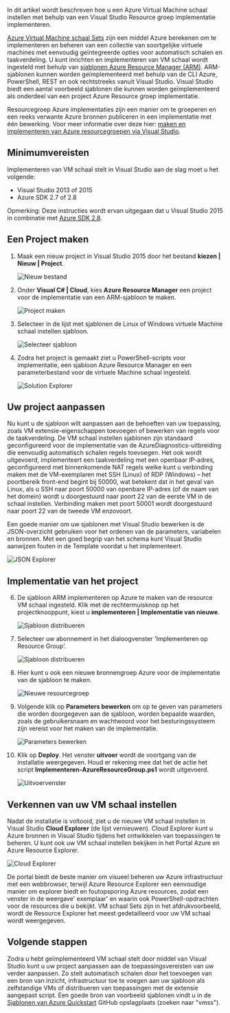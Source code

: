 

In dit artikel wordt beschreven hoe u een Azure Virtual Machine schaal instellen met behulp van een Visual Studio Resource groep implementatie implementeren.


[Azure Virtual Machine schaal Sets](https://azure.microsoft.com/blog/azure-vm-scale-sets-public-preview/) zijn een middel Azure berekenen om te implementeren en beheren van een collectie van soortgelijke virtuele machines met eenvoudig geïntegreerde opties voor automatisch schalen en taakverdeling. U kunt inrichten en implementeren van VM schaal wordt ingesteld met behulp van [sjablonen Azure Resource Manager (ARM)](https://github.com/Azure/azure-quickstart-templates). ARM-sjablonen kunnen worden geïmplementeerd met behulp van de CLI Azure, PowerShell, REST en ook rechtstreeks vanuit Visual Studio. Visual Studio biedt een aantal voorbeeld sjablonen die kunnen worden geïmplementeerd als onderdeel van een project Azure Resource groep implementatie.

Resourcegroep Azure implementaties zijn een manier om te groeperen en een reeks verwante Azure bronnen publiceren in een implementatie met één bewerking. Voor meer informatie over deze hier: [maken en implementeren van Azure resourcegroepen via Visual Studio](../vs-azure-tools-resource-groups-deployment-projects-create-deploy/).

## <a name="pre-requisites"></a>Minimumvereisten

Implementeren van VM schaal stelt in Visual Studio aan de slag moet u het volgende:

- Visual Studio 2013 of 2015
- Azure SDK 2.7 of 2.8

Opmerking: Deze instructies wordt ervan uitgegaan dat u Visual Studio 2015 in combinatie met [Azure SDK 2.8](https://azure.microsoft.com/blog/announcing-the-azure-sdk-2-8-for-net/).

## <a name="creating-a-project"></a>Een Project maken

1. Maak een nieuw project in Visual Studio 2015 door het bestand **kiezen | Nieuw | Project**.

    ![Nieuw bestand][file_new]

2. Onder **Visual C# | Cloud**, kies **Azure Resource Manager** een project voor de implementatie van een ARM-sjabloon te maken.

    ![Project maken][create_project]

3.  Selecteer in de lijst met sjablonen de Linux of Windows virtuele Machine schaal instellen sjabloon.

    ![Selecteer sjabloon][select_Template]

4. Zodra het project is gemaakt ziet u PowerShell-scripts voor implementatie, een sjabloon Azure Resource Manager en een parameterbestand voor de virtuele Machine schaal ingesteld.

    ![Solution Explorer][solution_explorer]

## <a name="customize-your-project"></a>Uw project aanpassen

Nu kunt u de sjabloon wilt aanpassen aan de behoeften van uw toepassing, zoals VM extensie-eigenschappen toevoegen of bewerken van regels voor de taakverdeling. De VM schaal instellen sjablonen zijn standaard geconfigureerd voor de implementatie van de AzureDiagnostics-uitbreiding die eenvoudig automatisch schalen regels toevoegen. Het ook wordt uitgevoerd, implementeert een taakverdeling met een openbaar IP-adres, geconfigureerd met binnenkomende NAT regels welke kunt u verbinding maken met de VM-exemplaren met SSH (Linux) of RDP (Windows) – het poortbereik front-end begint bij 50000, wat betekent dat in het geval van Linux, als u SSH naar poort 50000 van openbare IP-adres (of de naam van het domein) wordt u doorgestuurd naar poort 22 van de eerste VM in de schaal instellen. Verbinding maken met poort 50001 wordt doorgestuurd naar poort 22 van de tweede VM enzovoort.

 Een goede manier om uw sjablonen met Visual Studio bewerken is de JSON-overzicht gebruiken voor het ordenen van de parameters, variabelen en bronnen. Met een goed begrip van het schema kunt Visual Studio aanwijzen fouten in de Template voordat u het implementeert.

![JSON Explorer][json_explorer]

## <a name="deploy-the-project"></a>Implementatie van het project

6. De sjabloon ARM implementeren op Azure te maken van de resource VM schaal ingesteld. Klik met de rechtermuisknop op het projectknooppunt, kiest u **implementeren | Implementatie van nieuwe**.

    ![Sjabloon distribueren][5deploy_Template]

7. Selecteer uw abonnement in het dialoogvenster 'Implementeren op Resource Group'.

    ![Sjabloon distribueren][6deploy_Template]

8. Hier kunt u ook een nieuwe bronnengroep Azure voor de implementatie van de sjabloon te maken.

    ![Nieuwe resourcegroep][new_resource]

9. Volgende klik op **Parameters bewerken** om op te geven van parameters die worden doorgegeven aan de sjabloon, worden bepaalde waarden, zoals de gebruikersnaam en wachtwoord voor het besturingssysteem zijn vereist voor het maken van de implementatie.

    ![Parameters bewerken][edit_parameters]

10. Klik op **Deploy**. Het venster **uitvoer** wordt de voortgang van de installatie weergegeven. Houd er rekening mee dat het de actie het script **Implementeren-AzureResourceGroup.ps1** wordt uitgevoerd.

    ![Uitvoervenster][output_window]

## <a name="exploring-your-vm-scale-set"></a>Verkennen van uw VM schaal instellen

Nadat de installatie is voltooid, ziet u de nieuwe VM schaal instellen in Visual Studio **Cloud Explorer** (de lijst vernieuwen). Cloud Explorer kunt u Azure bronnen in Visual Studio tijdens het ontwikkelen van toepassingen te beheren. U kunt ook uw VM schaal instellen bekijken in het Portal Azure en Azure Resource Explorer.

![Cloud Explorer][cloud_explorer]

 De portal biedt de beste manier om visueel beheren uw Azure infrastructuur met een webbrowser, terwijl Azure Resource Explorer een eenvoudige manier om explorer biedt en foutopsporing Azure resources, zodat een venster in de weergave' exemplaar' en waarin ook PowerShell-opdrachten voor de resources die u bekijkt. VM schaal Sets zijn in het afdrukvoorbeeld, wordt de Resource Explorer het meest gedetailleerd voor uw VM schaal wordt weergegeven.

## <a name="next-steps"></a>Volgende stappen

Zodra u hebt geïmplementeerd VM schaal stelt door middel van Visual Studio kunt u uw project aanpassen aan de toepassingsvereisten van uw verder aanpassen. Zo stelt automatisch schalen door het toevoegen van een bron van inzicht, infrastructuur toe te voegen aan uw sjabloon als zelfstandige VMs of distribueren van toepassingen met de extensie aangepast script. Een goede bron van voorbeeld sjablonen vindt u in de [Sjablonen van Azure Quickstart](https://github.com/Azure/azure-quickstart-templates) GitHub opslagplaats (zoeken naar "vmss").

[file_new]: ./media/virtual-machines-common-scale-sets-visual-studio/1-FileNew.png
[create_project]: ./media/virtual-machines-common-scale-sets-visual-studio/2-CreateProject.png
[select_Template]: ./media/virtual-machines-common-scale-sets-visual-studio/3b-SelectTemplateLin.png
[solution_explorer]: ./media/virtual-machines-common-scale-sets-visual-studio/4-SolutionExplorer.png
[json_explorer]: ./media/virtual-machines-common-scale-sets-visual-studio/10-JsonExplorer.png
[5deploy_Template]: ./media/virtual-machines-common-scale-sets-visual-studio/5-DeployTemplate.png
[6deploy_Template]: ./media/virtual-machines-common-scale-sets-visual-studio/6-DeployTemplate.png
[new_resource]: ./media/virtual-machines-common-scale-sets-visual-studio/7-NewResourceGroup.png
[edit_parameters]: ./media/virtual-machines-common-scale-sets-visual-studio/8-EditParameter.png
[output_window]: ./media/virtual-machines-common-scale-sets-visual-studio/9-Output.png
[cloud_explorer]: ./media/virtual-machines-common-scale-sets-visual-studio/12-CloudExplorer.png